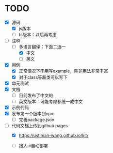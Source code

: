 # TODO

- [x] 源码
  - [x] js版本
  - [ ] ts版本：以后再考虑
- [ ] 注释
  - [ ] 多语言翻译：下面二选一
    - [x] 中文
    - [ ] 英文
- [x] 用例
  - [x] 正常情况下不用写example，除非用法非常丰富
  - [x] 对于class等超类可以写下
- [x] 单元测试
- [x] 文档
  - [ ] 目前发布了中文的
  - [ ] 英文版本：可能考虑都统一成中文
- [x] 示例代码
- [x] 发布第一个版本到npm
  - [ ] 完善package.json
- [ ] 代码文档上传到github pages
  - [x]  https://ustinian-wang.github.io/kit/
  - [ ]  接入ci自动部署

